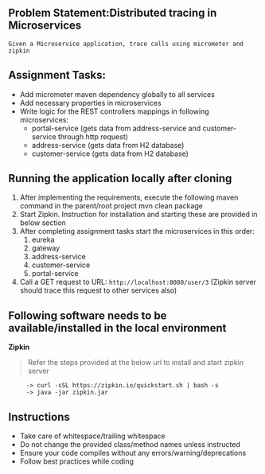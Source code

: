 
## Problem Statement:Distributed tracing in Microservices
    Given a Microservice application, trace calls using micrometer and zipkin

## Assignment Tasks:
*  Add micrometer maven dependency globally to all services
*  Add necessary properties in microservices
*  Write logic for the REST controllers mappings in following microservices:
    * portal-service (gets data from address-service and customer-service through http request)
    * address-service (gets data from H2 database)
    * customer-service (gets data from H2 database)

## Running the application locally after cloning

1. After implementing the requirements, execute the following maven command in the parent/root project
   mvn clean package
2. Start Zipkin. Instruction for installation and starting these are provided in below section
3. After completing assignment tasks start the microservices in this order:
    1. eureka
    2. gateway
    3. address-service
    4. customer-service
    5. portal-service
4. Call a GET request to URL: `http://localhost:8080/user/3` (Zipkin server should trace this request to other services also)
## Following software needs to be available/installed in the local environment
**Zipkin**
> Refer the steps provided at the below url to install and start zipkin server

         -> curl -sSL https://zipkin.io/quickstart.sh | bash -s
         -> java -jar zipkin.jar

## Instructions
- Take care of whitespace/trailing whitespace
- Do not change the provided class/method names unless instructed
- Ensure your code compiles without any errors/warning/deprecations
- Follow best practices while coding
